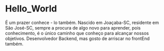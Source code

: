 # Hello_World
É um prazer conhece - lo também.
Nascido em Joaçaba-SC, residente em São José-SC, sempre a procura de algo novo para aprender, pois conhecimento, é o único caminho que conheço para alcançar nossos objetivos.
Desenvolvedor Backend, mas gosto de arriscar no frontEnd também.
